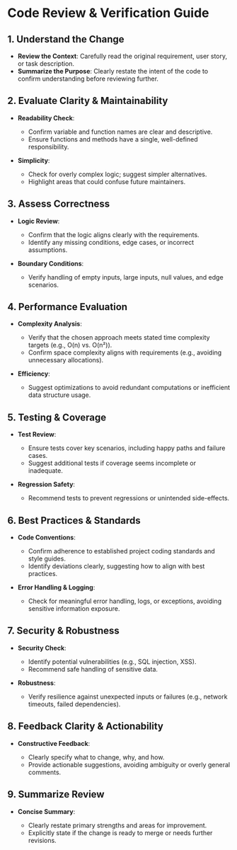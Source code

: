 # Code Review & Verification Guide

## 1. Understand the Change

* **Review the Context**: Carefully read the original requirement, user story, or task description.
* **Summarize the Purpose**: Clearly restate the intent of the code to confirm understanding before reviewing further.

## 2. Evaluate Clarity & Maintainability

* **Readability Check**:

  * Confirm variable and function names are clear and descriptive.
  * Ensure functions and methods have a single, well-defined responsibility.
* **Simplicity**:

  * Check for overly complex logic; suggest simpler alternatives.
  * Highlight areas that could confuse future maintainers.

## 3. Assess Correctness

* **Logic Review**:

  * Confirm that the logic aligns clearly with the requirements.
  * Identify any missing conditions, edge cases, or incorrect assumptions.
* **Boundary Conditions**:

  * Verify handling of empty inputs, large inputs, null values, and edge scenarios.

## 4. Performance Evaluation

* **Complexity Analysis**:

  * Verify that the chosen approach meets stated time complexity targets (e.g., O(n) vs. O(n²)).
  * Confirm space complexity aligns with requirements (e.g., avoiding unnecessary allocations).
* **Efficiency**:

  * Suggest optimizations to avoid redundant computations or inefficient data structure usage.

## 5. Testing & Coverage

* **Test Review**:

  * Ensure tests cover key scenarios, including happy paths and failure cases.
  * Suggest additional tests if coverage seems incomplete or inadequate.
* **Regression Safety**:

  * Recommend tests to prevent regressions or unintended side-effects.

## 6. Best Practices & Standards

* **Code Conventions**:

  * Confirm adherence to established project coding standards and style guides.
  * Identify deviations clearly, suggesting how to align with best practices.
* **Error Handling & Logging**:

  * Check for meaningful error handling, logs, or exceptions, avoiding sensitive information exposure.

## 7. Security & Robustness

* **Security Check**:

  * Identify potential vulnerabilities (e.g., SQL injection, XSS).
  * Recommend safe handling of sensitive data.
* **Robustness**:

  * Verify resilience against unexpected inputs or failures (e.g., network timeouts, failed dependencies).

## 8. Feedback Clarity & Actionability

* **Constructive Feedback**:

  * Clearly specify what to change, why, and how.
  * Provide actionable suggestions, avoiding ambiguity or overly general comments.

## 9. Summarize Review

* **Concise Summary**:

  * Clearly restate primary strengths and areas for improvement.
  * Explicitly state if the change is ready to merge or needs further revisions.

